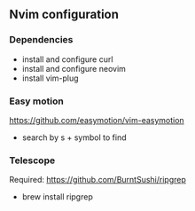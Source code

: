 ## Nvim configuration

### Dependencies
- install and configure curl
- install and configure neovim
- install vim-plug

### Easy motion
https://github.com/easymotion/vim-easymotion
- search by <Leader><Leader>s + symbol to find

### Telescope 
Required:
https://github.com/BurntSushi/ripgrep
 - brew install ripgrep

